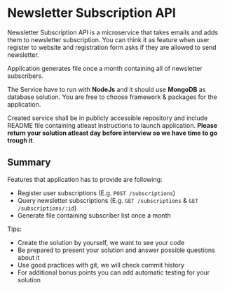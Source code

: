 # Newsletter Subscription API

Newsletter Subscription API is a microservice that takes emails and adds them to newsletter subscription. You can think it as feature when user register to website and registration form asks if they are allowed to send newsletter.

Application generates file once a month containing all of newsletter subscribers.

The Service have to run with **NodeJs** and it should use **MongoDB** as database solution. You are free to choose framework & packages for the application.

Created service shall be in publicly accessible repository and include README file containing atleast instructions to launch application. **Please return your solution atleast day before interview so we have time to go trough it**.

## Summary

Features that application has to provide are following:

- Register user subscriptions (E.g. `POST /subscriptions`)
- Query newsletter subscriptions (E.g. `GET /subscriptions` & `GET /subscriptions/:id`)
- Generate file containing subscriber list once a month

Tips:

- Create the solution by yourself, we want to see your code
- Be prepared to present your solution and answer possible questions about it
- Use good practices with git, we will check commit history
- For additional bonus points you can add automatic testing for your solution
